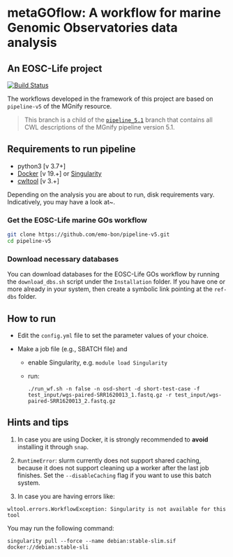 # metaGOflow: A workflow for marine Genomic Observatories data analysis

## An EOSC-Life project

[![Build Status](https://travis-ci.org/EBI-Metagenomics/pipeline-v5.svg?branch=master)](https://travis-ci.com/EBI-Metagenomics/pipeline-v5)

The workflows developed in the framework of this project are based on `pipeline-v5` of the MGnify resource. 

> This branch is a child of the [`pipeline_5.1`](https://github.com/hariszaf/pipeline-v5/tree/pipeline_5.1) branch 
that contains all CWL descriptions of the MGnify pipeline version 5.1.


## Requirements to run pipeline 

- python3 [v 3.7+]
- [Docker](https://www.docker.com) [v 19.+] or [Singularity](https://apptainer.org)
- [cwltool](https://github.com/common-workflow-language/cwltool) [v 3.+] 

Depending on the analysis you are about to run, disk requirements vary. 
Indicatively, you may have a look at~[]().



### Get the EOSC-Life marine GOs workflow

```bash
git clone https://github.com/emo-bon/pipeline-v5.git
cd pipeline-v5
```


### Download necessary databases

You can download databases for the EOSC-Life GOs workflow by running the
`download_dbs.sh` script under the `Installation` folder.
If you have one or more already in your system, then create a symbolic link pointing 
at the `ref-dbs` folder. 



## How to run


- Edit the `config.yml` file to set the parameter values of your choice.

- Make a job file (e.g., SBATCH file) and 

   - enable Singularity, e.g. `module load Singularity`

    - run: 
        ```
        ./run_wf.sh -n false -n osd-short -d short-test-case -f test_input/wgs-paired-SRR1620013_1.fastq.gz -r test_input/wgs-paired-SRR1620013_2.fastq.gz
        ```

## Hints and tips

1. In case you are using Docker, it is strongly recommended to **avoid** installing it through `snap`.

2. `RuntimeError`: slurm currently does not support shared caching, because it does not support cleaning up a worker after the last job finishes. 
Set the `--disableCaching` flag if you want to use this batch system.

3. In case you are having errors like: 
```
wltool.errors.WorkflowException: Singularity is not available for this tool
```
You may run the following command:
```
singularity pull --force --name debian:stable-slim.sif docker://debian:stable-sli
```


